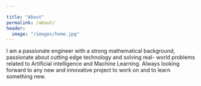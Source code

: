 ```yaml
---

title: "About"
permalink: /about/
header:
  image: "/images/home.jpg"
---
```


  I am a passionate engineer with a strong mathematical background, passionate
  about cutting edge technology and solving real- world problems related to
  Artificial intelligence and Machine Learning. Always looking forward to any new
  and innovative project  to work on and to learn something new.
